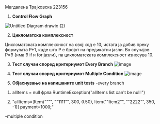 Магдалена Трајковска 223156

1. **Control Flow Graph**


![Untitled Diagram drawio (2)](https://github.com/magdalenatrajkovska/SI_2024_lab2_223156/assets/139167699/4c52a532-0a11-449b-82f4-71368c4a1031)



2. **Цикломатска комплексност**

Цикломатската комплексност на овој код е 10, истата ја добив преку формулата P+1, каде што P е бројот на предикатни јазли. Во случајoв P=9 {има 9 if и for јазли}, па цикломатската комплексност изнесува 10.

3. **Тест случаи според критериумот Every Branch**
   ![image](https://github.com/magdalenatrajkovska/SI_2024_lab2_223156/assets/139167699/1443e46f-bf76-4e72-919b-4137d12aa163)


4. **Тест случаи според критериумот Multiple Condition**
   ![image](https://github.com/magdalenatrajkovska/SI_2024_lab2_223156/assets/139167699/a061d389-a01c-4b6c-8ac5-5a13208121b0)


5. **Објаснување на напишаните unit tests**
   -every branch
 1)  allItems = null
    фрлa RuntimeException("allItems list can't be null!")
   
 2)  "allItems=[Item("""", ""1111"", 300, 0.50),
                  Item(""Item2"", ""2222"", 350, -1)]
payment=1000;"


   -multiple condition
   
